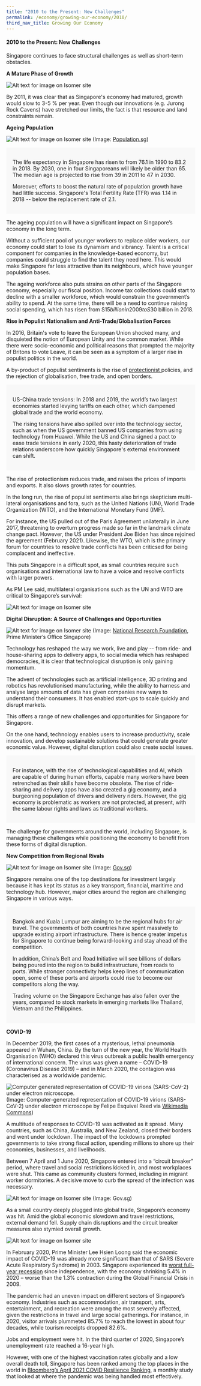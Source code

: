 ```yaml
---
title: "2010 to the Present: New Challenges"
permalink: /economy/growing-our-economy/2010/
third_nav_title: Growing Our Economy
---
```

#### 2010 to the Present: New Challenges

Singapore continues to face structural challenges as well as short-term obstacles. 


**A Mature Phase of Growth**

![Alt text for image on Isomer site](/images/economy/growing-our-economy/screenshot%202020-10-19%20at%201.png)

By 2011, it was clear that as Singapore's economy had matured, growth would slow to 3-5 % per year. Even though our innovations (e.g. Jurong Rock Cavens) have stretched our limits, the fact is that resource and land constraints remain.

**Ageing Population**

![Alt text for image on Isomer site](/images/economy/growing-our-economy/silver-age-photo-2.jpg)
(Image: [Population.sg](https://www.population.sg/))

<div style="border:0px solid #0505f8;background-color:#f8f8f8;padding:1.2em;">
<p>The life expectancy in Singapore has risen to from 76.1 in 1990 to 83.2 in 2018. By 2030, one in four Singaporeans will likely be older than 65. The median age is projected to rise from 39 in 2011 to 47 in 2030. </p>

<p>Moreover, efforts to boost the natural rate of population growth have had little success. Singapore's Total Fertility Rate (TFR) was 1.14 in 2018 -- below the replacement rate of 2.1.</p>
</div>

The ageing population will have a significant impact on Singapore’s economy in the long term.

Without a sufficient pool of younger workers to replace older workers, our economy could start to lose its dynamism and vibrancy. Talent is a critical component for companies in the knowledge-based economy, but companies could struggle to find the talent they need here. This would make Singapore far less attractive than its neighbours, which have younger population bases.

The ageing workforce also puts strains on other parts of the Singapore economy, especially our fiscal position. Income tax collections could start to decline with a smaller workforce, which would constrain the government’s ability to spend. At the same time, there will be a need to continue raising social spending, which has risen from S$15 billion in 2009 to S$30 billion in 2018.

<b>Rise in Populist Nationalism and Anti-Trade/Globalisation Forces </b>

In 2016, Britain's vote to leave the European Union shocked many, and disquieted the notion of European Unity and the common market. While there were socio-economic and political reasons that prompted the majority of Britons to vote Leave, it can be seen as a symptom of a larger rise in populist politics in the world. 

A by-product of populist sentiments is the rise of [protectionist ](https://www.britannica.com/topic/protectionism)policies, and the rejection of globalisation, free trade, and open borders. 

<div style="border:0px solid #0505f8;background-color:#f8f8f8;padding:1.2em;">
<p>US-China trade tensions: In 2018 and 2019, the world’s two largest economies started levying tariffs on each other, which dampened global trade and the world economy. </p>

<p>The rising tensions have also spilled over into the technology sector, such as when the US government banned US companies from using technology from Huawei. While the US and China signed a pact to ease trade tensions in early 2020, this hasty deterioration of trade relations underscore how quickly Singapore's external environment can shift.</p>
</div>

The rise of protectionism reduces trade, and raises the prices of imports and exports. It also slows growth rates for countries. 

In the long run, the rise of populist sentiments also brings skepticism multi-lateral organisations and fora, such as the United Nations (UN), World Trade Organization (WTO), and the International Monetary Fund (IMF). 

For instance, the US pulled out of the Paris Agreement unilaterally in June 2017, threatening to overturn progress made so far in the landmark climate change pact. However, the US under President Joe Biden has since rejoined the agreement (February 2021). Likewise, the WTO, which is the primary forum for countries to resolve trade conflicts has been criticsed for being complacent and ineffective. 

This puts Singapore in a difficult spot, as small countries require such organisations and international law to have a voice and resolve conflicts with larger powers.

As PM Lee said, multilateral organisations such as the UN and WTO are critical to Singapore’s survival: 

![Alt text for image on Isomer site](/images/economy/growing-our-economy/screenshot%202020-10-22%20.png)

**Digital Disruption: A Source of Challenges and Opportunities**

![Alt text for image on Isomer site](/images/economy/growing-our-economy/aisingapore.jpg)
(Image: [National Research Foundation](https://www.nrf.gov.sg/programmes/artificial-intelligence-r-d-programme), Prime Minister’s Office Singapore)

Technology has reshaped the way we work, live and play -- from ride- and house-sharing apps to delivery apps, to social media which has reshaped democracies, it is clear that technological disruption is only gaining momentum.

The advent of technologies such as artificial intelligence, 3D printing and robotics has revolutionised manufacturing, while the ability to harness and analyse large amounts of data has given companies new ways to understand their consumers. It has enabled start-ups to scale quickly and disrupt markets.

This offers a range of new challenges and opportunities for Singapore for Singapore.

On the one hand, technology enables users to increase productivity, scale innovation, and develop sustainable solutions that could generate greater economic value. However, digital disruption could also create social issues.

<div style="border:0px solid #0505f8;background-color:#f8f8f8;padding:1.2em;">
<p>For instance, with the rise of technological capabilities and AI, which are capable of during human efforts, capable many workers have been retrenched as their skills have become obsolete. The rise of ride-sharing and delivery apps have also created a gig economy, and a burgeoning population of drivers and delivery riders. However, the gig economy is problematic as workers are not protected, at present, with the same labour rights and laws as traditional workers. </p>

</div>

The challenge for governments around the world, including Singapore, is managing these challenges while positioning the economy to benefit from these forms of digital disruption.

**New Competition from Regional Rivals**

![Alt text for image on Isomer site](/images/economy/growing-our-economy/changiairportterminal.jpg)
(Image: [Gov.sg](https://www.gov.sg/article/updates-to-border-measures-for-low-risk-countries-from-1-sep))

Singapore remains one of the top destinations for investment largely because it has kept its status as a key transport, financial, maritime and technology hub. However, major cities around the region are challenging Singapore in various ways.

<div style="border:0px solid #0505f8;background-color:#f8f8f8;padding:1.2em;">
<p>Bangkok and Kuala Lumpur are aiming to be the regional hubs for air travel. The governments of both countries have spent massively to upgrade existing airport infrastructure. There is hence greater impetus for Singapore to continue being forward-looking and stay ahead of the competition.  </p>

<p>In addition, China’s Belt and Road Initiative will see billions of dollars being poured into the region to build infrastructure, from roads to ports. While stronger connectivity helps keep lines of communication open, some of these ports and airports could rise to become our competitors along the way.</p>
	
Trading volume on the Singapore Exchange has also fallen over the years, compared to stock markets in emerging markets like Thailand, Vietnam and the Philippines.
</div>



**COVID-19**

In December 2019, the first cases of a mysterious, lethal pneumonia appeared in Wuhan, China. By the turn of the new year, the World Health Organisation (WHO) declared this virus outbreak a public health emergency of international concern. The virus was given a name – COVID-19 (Coronavirus Disease 2019) – and in March 2020, the contagion was characterised as a worldwide pandemic.

![Computer generated representation of COVID-19 virions (SARS-CoV-2) under electron microscope.](/images/coronavirus_sars-cov-2.jpg)
(Image: Computer-generated representation of COVID-19 virions (SARS-CoV-2) under electron microscope by Felipe Esquivel Reed via [Wikimedia Commons](https://commons.wikimedia.org/wiki/File:Coronavirus_SARS-CoV-2.jpg))

A multitude of responses to COVID-19 was activated as it spread. Many countries, such as China, Australia, and New Zealand, closed their borders and went under lockdown. The impact of the lockdowns prompted governments to take strong fiscal action, spending millions to shore up their economies, businesses, and livelihoods.&nbsp;

Between 7 April and 1 June 2020, Singapore entered into a “circuit breaker” period, where travel and social restrictions kicked in, and most workplaces were shut. This came as community clusters formed, including in migrant worker dormitories. A&nbsp;decisive move to curb the spread of the infection was necessary.&nbsp;&nbsp;

![Alt text for image on Isomer site](/images/economy/growing-our-economy/airportdeparturehall.jpg)
(Image: Gov.sg)

As a small country deeply plugged into global trade, Singapore’s economy was hit. Amid the global economic slowdown and travel restrictions, external demand fell. Supply chain disruptions and the circuit breaker measures also stymied overall growth.

![Alt text for image on Isomer site](/images/economy/growing-our-economy/screenshot%202020-10-2.png)

In February 2020, Prime Minister Lee Hsien Loong said the economic impact of COVID-19 was already more significant than that of SARS (Severe Acute Respiratory Syndrome) in 2003. Singapore experienced its [worst full-year recession](https://www.mti.gov.sg/-/media/MTI/Resources/Economic-Survey-of-Singapore/2020/Economic-Survey-of-Singapore-2020/FA_AES2020.pdf) since independence, with the economy shrinking 5.4% in 2020 – worse than the 1.3% contraction during the Global Financial Crisis in 2009.

The pandemic had an uneven impact on different sectors of Singapore’s economy. Industries such as accommodation, air transport, arts, entertainment, and recreation were among the most severely affected, given the restrictions in travel and large social gatherings. For instance, in 2020, visitor arrivals plummeted 85.7% to reach the lowest in about four decades, while tourism receipts dropped 82.6%.&nbsp;

Jobs and employment were hit. In the third quarter of 2020, Singapore’s unemployment rate reached a 16-year high.

However, with one of the highest vaccination rates globally and a low overall death toll, Singapore has been ranked among the top places in the world in [Bloomberg’s April 2021 COVID Resilience Ranking](https://www.bloomberg.com/news/newsletters/2021-04-27/singapore-is-now-the-world-s-best-place-to-be-during-covid?sref=nfBouUGg), a monthly study that looked at where the pandemic was being handled most effectively.